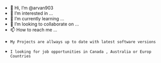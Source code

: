 - 👋 Hi, I’m @arvan903
- 👀 I’m interested in ...
- 🌱 I’m currently learning ...
- 💞️ I’m looking to collaborate on ...
- 📫 How to reach me ...
-     My Projects are allways up to date with latest software versions
-     I looking for job opportunities in Canada , Australia or Europ Countries
<!---
arvan903/arvan903 is a ✨ special ✨ repository because its `README.md` (this file) appears on your GitHub profile.
You can click the Preview link to take a look at your changes.
--->
